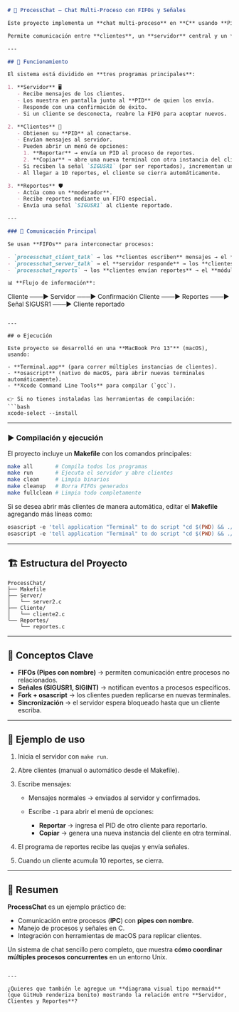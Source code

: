 ```markdown
# 📨 ProcessChat – Chat Multi-Proceso con FIFOs y Señales

Este proyecto implementa un **chat multi-proceso** en **C** usando **Pipes con nombre (FIFOs)** y **señales** en sistemas tipo Unix (probado en macOS).  

Permite comunicación entre **clientes**, un **servidor** central y un **módulo de reportes** que actúa como moderador.  

---

## 🚀 Funcionamiento

El sistema está dividido en **tres programas principales**:

1. **Servidor** 🖥️  
   - Recibe mensajes de los clientes.  
   - Los muestra en pantalla junto al **PID** de quien los envía.  
   - Responde con una confirmación de éxito.  
   - Si un cliente se desconecta, reabre la FIFO para aceptar nuevos.  

2. **Clientes** 👤  
   - Obtienen su **PID** al conectarse.  
   - Envían mensajes al servidor.  
   - Pueden abrir un menú de opciones:  
     1. **Reportar** → envía un PID al proceso de reportes.  
     2. **Copiar** → abre una nueva terminal con otra instancia del cliente (usando `fork` y `osascript`).  
   - Si reciben la señal `SIGUSR1` (por ser reportados), incrementan un contador.  
   - Al llegar a 10 reportes, el cliente se cierra automáticamente.  

3. **Reportes** 🛡️  
   - Actúa como un **moderador**.  
   - Recibe reportes mediante un FIFO especial.  
   - Envía una señal `SIGUSR1` al cliente reportado.  

---

### 📡 Comunicación Principal

Se usan **FIFOs** para interconectar procesos:

- `processchat_client_talk` → los **clientes escriben** mensajes → el **servidor los lee**.  
- `processchat_server_talk` → el **servidor responde** → los **clientes leen**.  
- `processchat_reports` → los **clientes envían reportes** → el **módulo de reportes los procesa**.  

📊 **Flujo de información**:  
```

Cliente  ───► Servidor ───► Confirmación
Cliente  ───► Reportes ───► Señal SIGUSR1 ───► Cliente reportado

````

---

## ⚙️ Ejecución

Este proyecto se desarrolló en una **MacBook Pro 13"** (macOS), usando:

- **Terminal.app** (para correr múltiples instancias de clientes).
- **osascript** (nativo de macOS, para abrir nuevas terminales automáticamente).
- **Xcode Command Line Tools** para compilar (`gcc`).

👉 Si no tienes instaladas las herramientas de compilación:  
```bash
xcode-select --install
````

---

### ▶️ Compilación y ejecución

El proyecto incluye un **Makefile** con los comandos principales:

```bash
make all       # Compila todos los programas
make run       # Ejecuta el servidor y abre clientes
make clean     # Limpia binarios
make cleanup   # Borra FIFOs generados
make fullclean # Limpia todo completamente
```

Si se desea abrir más clientes de manera automática, editar el **Makefile** agregando más líneas como:

```makefile
osascript -e 'tell application "Terminal" to do script "cd $(PWD) && ./cliente2"' &
osascript -e 'tell application "Terminal" to do script "cd $(PWD) && ./cliente2"' &
```

---

## 🏗️ Estructura del Proyecto

```
ProcessChat/
├── Makefile
├── Server/
│   └── server2.c
├── Cliente/
│   └── cliente2.c
└── Reportes/
    └── reportes.c
```

---

## 📖 Conceptos Clave

* **FIFOs (Pipes con nombre)** → permiten comunicación entre procesos no relacionados.
* **Señales (SIGUSR1, SIGINT)** → notifican eventos a procesos específicos.
* **Fork + osascript** → los clientes pueden replicarse en nuevas terminales.
* **Sincronización** → el servidor espera bloqueado hasta que un cliente escriba.

---

## 🎯 Ejemplo de uso

1. Inicia el servidor con `make run`.
2. Abre clientes (manual o automático desde el Makefile).
3. Escribe mensajes:

   * Mensajes normales → enviados al servidor y confirmados.
   * Escribe `-1` para abrir el menú de opciones:

     * **Reportar** → ingresa el PID de otro cliente para reportarlo.
     * **Copiar** → genera una nueva instancia del cliente en otra terminal.
4. El programa de reportes recibe las quejas y envía señales.
5. Cuando un cliente acumula 10 reportes, se cierra.

---

## 📌 Resumen

**ProcessChat** es un ejemplo práctico de:

* Comunicación entre procesos (**IPC**) con **pipes con nombre**.
* Manejo de procesos y señales en C.
* Integración con herramientas de macOS para replicar clientes.

Un sistema de chat sencillo pero completo, que muestra **cómo coordinar múltiples procesos concurrentes** en un entorno Unix.

```

---

¿Quieres que también le agregue un **diagrama visual tipo mermaid** (que GitHub renderiza bonito) mostrando la relación entre **Servidor, Clientes y Reportes**?
```
